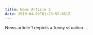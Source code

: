 ```yaml
---
title: News Article 3
date: 2019-04-02T01:23:57.661Z
---
```


News article 1 depicts a funny situation....